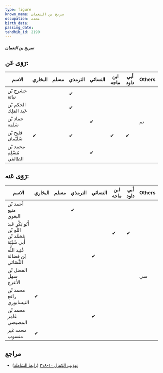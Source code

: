 ```yaml
---
type: figure
known_name: سريج بن النعمان
occupation: محدث
birth_date:
passing_date:
tahdhib_id: 2190
---
```

##### سريج بن النعمان

## رَوَى عَن:
| الاسم                    | البخاري | مسلم | الترمذي | النسائي | ابن ماجه | أبي داود | Others |
| ------------------------ | ------- | ---- | ------- | ------- | -------- | -------- | ------ |
| حشرج بْن نباتة           |         |      | ✔       |         |          |          |        |
| الحكم بْن عَبد المَلِك   |         |      | ✔       |         |          |          |        |
| حماد بْن سَلَمَة         |         |      |         | ✔       |          |          | تم     |
| فليح بْن سُلَيْمان       | ✔       |      | ✔       |         | ✔        | ✔        |        |
| محمد بْن مُسْلِم الطائفي |         |      |         | ✔       |          |          |        |
## رَوَى عَنه:
| الاسم                                                  | البخاري | مسلم | الترمذي | النسائي | ابن ماجه | أبي داود | Others |
| ------------------------------------------------------ | ------- | ---- | ------- | ------- | -------- | -------- | ------ |
| أحمد بْن منيع البغوي                                   |         |      | ✔       |         |          |          |        |
| أَبُو بَكْر عَبد اللَّهِ بْن مُحَمَّد بْن أَبي شَيْبَة |         |      |         |         | ✔        | ✔        |        |
| عُبَيد اللَّه بْن فضالة النَّسَائي                     |         |      |         | ✔       |          |          |        |
| الفضل بْن سهل الأعرج                                   |         |      |         |         |          |          | سي     |
| محمد بْن رافع النيسابوري                               | ✔       |      |         |         |          |          |        |
| محمد بْن عَامِر المصيصي                                |         |      |         | ✔       |          |          |        |
| محمد غير منسوب                                         | ✔       |      |         |         |          |          |        |
## مراجع
- [تهذيب الكمال ١٠-٢١٨](obsidian://open?vault=Tahdhib-al-Kamal&file=Figures/٢١٩٠-سريج%20بن%20النعمان) ([رابط الشاملة](https://shamela.ws/book/3722/4990))